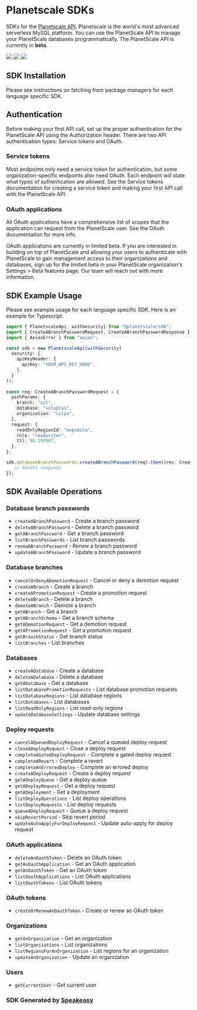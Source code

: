 # Planetscale SDKs

SDKs for the [Planetscale API](https://api-docs.planetscale.com/reference/getting-started-with-planetscale-api). Planetscale is the world's most advanced serverless MySQL platform. You can use the PlanetScale API to manage your PlanetScale databases programmatically. The PlanetScale API is currently in **beta**.
<div align="left">
   <a href="https://github.com/speakeasy-sdks/planetscale-sdks/actions"><img src="https://img.shields.io/github/actions/workflow/status/speakeasy-sdks/planetscale-sdks/speakeasy_sdk_generation.yml?style=for-the-badge" /></a>
   <a href="https://api-docs.planetscale.com/reference/getting-started-with-planetscale-api"><img src="https://img.shields.io/static/v1?label=Docs&message=API Ref&color=000&style=for-the-badge" /></a>
   <a href="https://vitess.io/slack"><img src="https://img.shields.io/static/v1?label=Slack&message=Join&color=7289da&style=for-the-badge" /></a>
</div>

<!-- Start SDK Installation -->
## SDK Installation

Please see instructions on fetching from package managers for each language specific SDK.

<!-- End SDK Installation -->

## Authentication

Before making your first API call, set up the proper authentication for the PlanetScale API using the Authorization header. There are two API authentication types: Service tokens and OAuth.

### Service tokens
Most endpoints only need a service token for authentication, but some organization-specific endpoints also need OAuth. Each endpoint will state what types of authentication are allowed. See the Service tokens documentation for creating a service token and making your first API call with the PlanetScale API.

### OAuth applications
All OAuth applications have a comprehensive list of scopes that the application can request from the PlanetScale user. See the OAuth documentation for more info.

OAuth applications are currently in limited beta. If you are interested in building on top of PlanetScale and allowing your users to authenticate with PlanetScale to gain management access to their organizations and databases, sign up for the limited beta in your PlanetScale organization's Settings > Beta features page. Our team will reach out with more information.

## SDK Example Usage

Please see example usage for each language specific SDK. Here is an example for Typescript.

<!-- Start SDK Example Usage -->
```typescript
import { PlanetscaleApi, withSecurity} from "@planetscale/sdk";
import { CreateABranchPasswordRequest, CreateABranchPasswordResponse } from "@planetscale/sdk/src/sdk/models/operations";
import { AxiosError } from "axios";

const sdk = new PlanetscaleApi(withSecurity(
  security: {
    apiKeyHeader: {
      apiKey: "YOUR_API_KEY_HERE",
    },
  }
));
    
const req: CreateABranchPasswordRequest = {
  pathParams: {
    branch: "sit",
    database: "voluptas",
    organization: "culpa",
  },
  request: {
    readOnlyRegionId: "expedita",
    role: "readwriter",
    ttl: 96.199997,
  },
};

sdk.databaseBranchPasswords.createABranchPassword(req).then((res: CreateABranchPasswordResponse | AxiosError) => {
   // handle response
});
```
<!-- End SDK Example Usage -->

<!-- Start SDK Available Operations -->
## SDK Available Operations

### Database branch passwords

* `createABranchPassword` - Create a branch password
* `deleteABranchPassword` - Delete a branch password
* `getABranchPassword` - Get a branch password
* `listBranchPasswords` - List branch passwords
* `renewABranchPassword` - Renew a branch password
* `updateABranchPassword` - Update a branch password

### Database branches

* `cancelOrDenyADemotionRequest` - Cancel or deny a demotion request
* `createABranch` - Create a branch
* `createAPromotionRequest` - Create a promotion request
* `deleteABranch` - Delete a branch
* `demoteABranch` - Demote a branch
* `getABranch` - Get a branch
* `getABranchSchema` - Get a branch schema
* `getADemotionRequest` - Get a demotion request
* `getAPromotionRequest` - Get a promotion request
* `getBranchStatus` - Get branch status
* `listBranches` - List branches

### Databases

* `createADatabase` - Create a database
* `deleteADatabase` - Delete a database
* `getADatabase` - Get a database
* `listDatabasePromotionRequests` - List database promotion requests
* `listDatabaseRegions` - List database regions
* `listDatabases` - List databases
* `listReadOnlyRegions` - List read-only regions
* `updateDatabaseSettings` - Update database settings

### Deploy requests

* `cancelAQueuedDeployRequest` - Cancel a queued deploy request
* `closeADeployRequest` - Close a deploy request
* `completeAGatedDeployRequest` - Complete a gated deploy request
* `completeARevert` - Complete a revert
* `completeAnErroredDeploy` - Complete an errored deploy
* `createADeployRequest` - Create a deploy request
* `getADeployQueue` - Get a deploy queue
* `getADeployRequest` - Get a deploy request
* `getADeployment` - Get a deployment
* `listDeployOperations` - List deploy operations
* `listDeployRequests` - List deploy requests
* `queueADeployRequest` - Queue a deploy request
* `skipRevertPeriod` - Skip revert period
* `updateAutoApplyForDeployRequest` - Update auto-apply for deploy request

### OAuth applications

* `deleteAnOauthToken` - Delete an OAuth token
* `getAnOauthApplication` - Get an OAuth application
* `getAnOauthToken` - Get an OAuth token
* `listOauthApplications` - List OAuth applications
* `listOauthTokens` - List OAuth tokens

### OAuth tokens

* `createOrRenewAnOauthToken` - Create or renew an OAuth token

### Organizations

* `getAnOrganization` - Get an organization
* `listOrganizations` - List organizations
* `listRegionsForAnOrganization` - List regions for an organization
* `updateAnOrganization` - Update an organization

### Users

* `getCurrentUser` - Get current user

<!-- End SDK Available Operations -->

### SDK Generated by [Speakeasy](https://docs.speakeasyapi.dev/docs/using-speakeasy/client-sdks)
